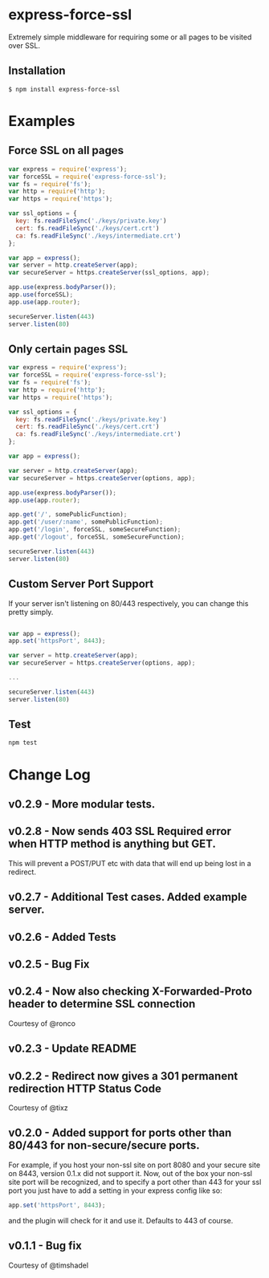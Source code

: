 express-force-ssl
=================
Extremely simple middleware for requiring some or all pages
to be visited over SSL.


Installation
------------
````
$ npm install express-force-ssl
````


Examples
========
Force SSL on all pages
----------------------
```javascript
var express = require('express');
var forceSSL = require('express-force-ssl');
var fs = require('fs');
var http = require('http');
var https = require('https');

var ssl_options = {
  key: fs.readFileSync('./keys/private.key')
  cert: fs.readFileSync('./keys/cert.crt')
  ca: fs.readFileSync('./keys/intermediate.crt')
};

var app = express();
var server = http.createServer(app);
var secureServer = https.createServer(ssl_options, app);

app.use(express.bodyParser());
app.use(forceSSL);
app.use(app.router);

secureServer.listen(443)
server.listen(80)

```

Only certain pages SSL
----------------------
```javascript
var express = require('express');
var forceSSL = require('express-force-ssl');
var fs = require('fs');
var http = require('http');
var https = require('https');

var ssl_options = {
  key: fs.readFileSync('./keys/private.key')
  cert: fs.readFileSync('./keys/cert.crt')
  ca: fs.readFileSync('./keys/intermediate.crt')
};

var app = express();

var server = http.createServer(app);
var secureServer = https.createServer(options, app);

app.use(express.bodyParser());
app.use(app.router);

app.get('/', somePublicFunction);
app.get('/user/:name', somePublicFunction);
app.get('/login', forceSSL, someSecureFunction);
app.get('/logout', forceSSL, someSecureFunction);

secureServer.listen(443)
server.listen(80)
```

Custom Server Port Support
--------------------------
If your server isn't listening on 80/443 respectively, you can change this pretty simply. 

```javascript

var app = express();
app.set('httpsPort', 8443);

var server = http.createServer(app);
var secureServer = https.createServer(options, app);

...

secureServer.listen(443)
server.listen(80)

```

Test
----
```
npm test
```

Change Log
==========
v0.2.9 - More modular tests.
------

v0.2.8 - Now sends 403 SSL Required error when HTTP method is anything but GET.
------
This will prevent a POST/PUT etc with data that will end up being lost in a redirect.

v0.2.7 - Additional Test cases. Added example server.
------

v0.2.6 - Added Tests
------

v0.2.5 - Bug Fix
------

v0.2.4 - Now also checking X-Forwarded-Proto header to determine SSL connection
------
Courtesy of @ronco

v0.2.3 - Update README
------

v0.2.2 - Redirect now gives a 301 permanent redirection HTTP Status Code
------
Courtesy of @tixz

v0.2.0 - Added support for ports other than 80/443 for non-secure/secure ports.
------
For example, if you host your non-ssl site on port 8080 and your secure site on 8443, version 0.1.x did not support it.
Now, out of the box your non-ssl site port will be recognized, and to specify a port other than 443 for your ssl port
you just have to add a setting in your express config like so:

````javascript
app.set('httpsPort', 8443);
````
and the plugin will check for it and use it. Defaults to 443 of course.

v0.1.1 - Bug fix
------
Courtesy of @timshadel
